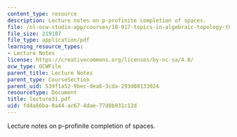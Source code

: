 ```yaml
---
content_type: resource
description: Lecture notes on p-profinite completion of spaces.
file: /ol-ocw-studio-app/courses/18-917-topics-in-algebraic-topology-the-sullivan-conjecture-fall-2007/fd4a66ba0a44ac674dae77d8b031c12d_lecture31.pdf
file_size: 219107
file_type: application/pdf
learning_resource_types:
- Lecture Notes
license: https://creativecommons.org/licenses/by-nc-sa/4.0/
ocw_type: OCWFile
parent_title: Lecture Notes
parent_type: CourseSection
parent_uid: 539f1a52-9bec-dea8-3cda-293d08133024
resourcetype: Document
title: lecture31.pdf
uid: fd4a66ba-0a44-ac67-4dae-77d8b031c12d
---
```

Lecture notes on p-profinite completion of spaces.